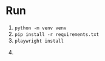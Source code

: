 # Run
1. ```python -m venv venv```
2. ```pip install -r requirements.txt```
3. ```playwright install```
4. ```python ./src/main.py